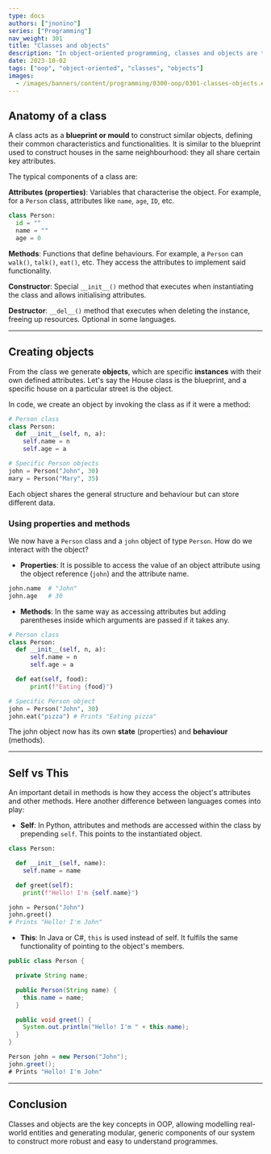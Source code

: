 ```yaml
---
type: docs
authors: ["jnonino"]
series: ["Programming"]
nav_weight: 301
title: "Classes and objects"
description: "In object-oriented programming, classes and objects are the key concepts to understand how we model elements of reality and define their structure and behaviour within software. Let's look in detail at the anatomy of a class, how to create objects from it to use their properties and methods, and other key details of their relationship."
date: 2023-10-02
tags: ["oop", "object-oriented", "classes", "objects"]
images:
  - /images/banners/content/programming/0300-oop/0301-classes-objects.en.png
---
```


## Anatomy of a class

A class acts as a **blueprint or mould** to construct similar objects, defining their common characteristics and functionalities. It is similar to the blueprint used to construct houses in the same neighbourhood: they all share certain key attributes.

The typical components of a class are:

**Attributes (properties)**: Variables that characterise the object. For example, for a `Person` class, attributes like `name`, `age`, `ID`, etc.

```python
class Person:
  id = ""
  name = ""
  age = 0
```

**Methods**: Functions that define behaviours. For example, a `Person` can `walk()`, `talk()`, `eat()`, etc. They access the attributes to implement said functionality.

**Constructor**: Special `__init__()` method that executes when instantiating the class and allows initialising attributes.

**Destructor**: `__del__()` method that executes when deleting the instance, freeing up resources. Optional in some languages.

---

## Creating objects

From the class we generate **objects**, which are specific **instances** with their own defined attributes. Let's say the House class is the blueprint, and a specific house on a particular street is the object.

In code, we create an object by invoking the class as if it were a method:

```python
# Person class
class Person:
  def __init__(self, n, a):
    self.name = n
    self.age = a

# Specific Person objects
john = Person("John", 30)
mary = Person("Mary", 35)
```

Each object shares the general structure and behaviour but can store different data.

### Using properties and methods

We now have a `Person` class and a `john` object of type `Person`. How do we interact with the object?

- **Properties**: It is possible to access the value of an object attribute using the object reference (`john`) and the attribute name.

```python
john.name  # "John"
john.age   # 30
```

- **Methods**: In the same way as accessing attributes but adding parentheses inside which arguments are passed if it takes any.

```python
# Person class
class Person:
  def __init__(self, n, a):
      self.name = n
      self.age = a

  def eat(self, food):
      print(f"Eating {food}")

# Specific Person object
john = Person("John", 30)
john.eat("pizza") # Prints "Eating pizza"
```

The john object now has its own **state** (properties) and **behaviour** (methods).

---

## Self vs This

An important detail in methods is how they access the object's attributes and other methods. Here another difference between languages comes into play:

- **Self**: In Python, attributes and methods are accessed within the class by prepending `self`. This points to the instantiated object.

```python
class Person:

  def __init__(self, name):
    self.name = name

  def greet(self):
    print(f"Hello! I'm {self.name}")

john = Person("John")
john.greet()
# Prints "Hello! I'm John"
```

- **This**: In Java or C#, `this` is used instead of self. It fulfils the same functionality of pointing to the object's members.

```java
public class Person {

  private String name;

  public Person(String name) {
    this.name = name;
  }

  public void greet() {
    System.out.println("Hello! I'm " + this.name);
  }
}

Person john = new Person("John");
john.greet();
# Prints "Hello! I'm John"
```

---

## Conclusion

Classes and objects are the key concepts in OOP, allowing modelling real-world entities and generating modular, generic components of our system to construct more robust and easy to understand programmes.
